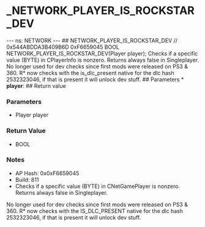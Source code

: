 # _NETWORK_PLAYER_IS_ROCKSTAR_DEV

--- ns: NETWORK --- ## NETWORK_PLAYER_IS_ROCKSTAR_DEV  // 0x544ABDDA3B409B6D 0xF6659045 BOOL NETWORK_PLAYER_IS_ROCKSTAR_DEV(Player player);  Checks if a specific value (BYTE) in CPlayerInfo is nonzero. Returns always false in Singleplayer. No longer used for dev checks since first mods were released on PS3 & 360. R* now checks with the is_dlc_present native for the dlc hash 2532323046, if that is present it will unlock dev stuff.  ## Parameters * **player**:  ## Return value

### Parameters
* Player player

### Return Value
* BOOL

### Notes
* AP Hash: 0x0xF6659045
* Build: 811
* Checks if a specific value (BYTE) in CNetGamePlayer is nonzero.
Returns always false in Singleplayer.

No longer used for dev checks since first mods were released on PS3 & 360.
R* now checks with the IS_DLC_PRESENT native for the dlc hash 2532323046,
if that is present it will unlock dev stuff.

